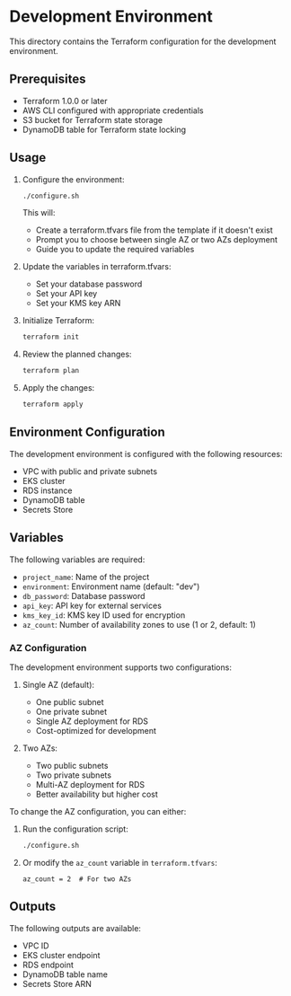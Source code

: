 # Development Environment

This directory contains the Terraform configuration for the development environment.

## Prerequisites

- Terraform 1.0.0 or later
- AWS CLI configured with appropriate credentials
- S3 bucket for Terraform state storage
- DynamoDB table for Terraform state locking

## Usage

1. Configure the environment:
   ```bash
   ./configure.sh
   ```
   This will:
   - Create a terraform.tfvars file from the template if it doesn't exist
   - Prompt you to choose between single AZ or two AZs deployment
   - Guide you to update the required variables

2. Update the variables in terraform.tfvars:
   - Set your database password
   - Set your API key
   - Set your KMS key ARN

3. Initialize Terraform:
   ```bash
   terraform init
   ```

4. Review the planned changes:
   ```bash
   terraform plan
   ```

5. Apply the changes:
   ```bash
   terraform apply
   ```

## Environment Configuration

The development environment is configured with the following resources:

- VPC with public and private subnets
- EKS cluster
- RDS instance
- DynamoDB table
- Secrets Store

## Variables

The following variables are required:

- `project_name`: Name of the project
- `environment`: Environment name (default: "dev")
- `db_password`: Database password
- `api_key`: API key for external services
- `kms_key_id`: KMS key ID used for encryption
- `az_count`: Number of availability zones to use (1 or 2, default: 1)

### AZ Configuration

The development environment supports two configurations:

1. Single AZ (default):
   - One public subnet
   - One private subnet
   - Single AZ deployment for RDS
   - Cost-optimized for development

2. Two AZs:
   - Two public subnets
   - Two private subnets
   - Multi-AZ deployment for RDS
   - Better availability but higher cost

To change the AZ configuration, you can either:
1. Run the configuration script:
   ```bash
   ./configure.sh
   ```
2. Or modify the `az_count` variable in `terraform.tfvars`:
   ```hcl
   az_count = 2  # For two AZs
   ```

## Outputs

The following outputs are available:

- VPC ID
- EKS cluster endpoint
- RDS endpoint
- DynamoDB table name
- Secrets Store ARN 